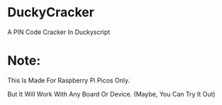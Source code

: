 # DuckyCracker
A PIN Code Cracker In Duckyscript
# Note:
This Is Made For Raspberry Pi Picos Only.

But It Will Work With Any Board Or Device. (Maybe, You Can Try It Out)

